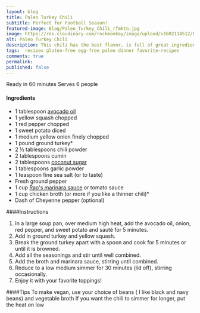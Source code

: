 ```yaml
---
layout: blog
title: Paleo Turkey Chili
subtitle: Perfect for Football Season!
featured-image: Blog/Paleo_Turkey_Chili_rfmktn.jpg
image: https://res.cloudinary.com/rockmonkey/image/upload/v1602114512/Blog/Paleo_Turkey_Chili_rfmktn.jpg
alt: Paleo Turkey Chili
description: This chili has the best flavor, is full of great ingredients and comes together an under an hour.
tags:  recipes gluten-free egg-free paleo dinner favorite-recipes
comments: true
permalink:
published: false
---
```

Ready in 60 minutes
Serves 6 people

#### Ingredients
* 1 tablespoon [avocado oil](https://www.amazon.com/gp/product/B00K4QF4HO/ref=as_li_qf_asin_il_tl?ie=UTF8&tag=h3withlaura-20&creative=9325&linkCode=as2&creativeASIN=B00K4QF4HO&linkId=47d2f2b20f4aed10c63c96188c3f1ca1)
* 1 yellow squash chopped
* 1 red pepper chopped
* 1 sweet potato diced
* 1 medium yellow onion finely chopped
* 1 pound ground turkey*
* 2 ½ tablespoons chili powder
* 2 tablespoons cumin
* 2 tablespoons [coconut sugar](https://www.amazon.com/gp/product/B009324C0U/ref=as_li_tl?ie=UTF8&tag=h3withlaura-20&camp=1789&creative=9325&linkCode=as2&creativeASIN=B009324C0U&linkId=75e1a167c9eec7736b87373055baef54)
* 1 tablespoons garlic powder
* 1 teaspoon fine sea salt (or to taste)
* Fresh ground pepper
* 1 cup [Rao's marinara sauce](https://www.amazon.com/gp/product/B01MRGWG9V/ref=as_li_qf_asin_il_tl?ie=UTF8&tag=h3withlaura-20&creative=9325&linkCode=as2&creativeASIN=B01MRGWG9V&linkId=ef268d4e97213abda22451df21ea0b72) or tomato sauce
* 1 cup chicken broth (or more if you like a thinner chili)*
* Dash of Cheyenne pepper (optional)

####Instructions
1. In a large soup pan, over medium high heat, add the avocado oil,  onion, red pepper, and sweet potato and sauté for 5 minutes.
2. Add in ground turkey and yellow squash.
3. Break the ground turkey apart with a spoon and cook for 5 minutes or until it is browned.
4. Add all the seasonings and stir until well combined.
5. Add the broth and marinara sauce, stirring until combined.
6. Reduce to a low medium simmer for 30 minutes (lid off), stirring occasionally.
7. Enjoy it with your favorite toppings!

####Tips
To make vegan, use your choice of beans ( I like black and navy beans) and vegetable broth
If you want the chili to simmer for longer, put the heat on low
